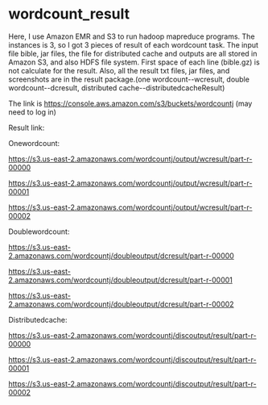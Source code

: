 # wordcount_result
Here, I use Amazon EMR and S3 to run hadoop mapreduce programs. The instances is 3, so I got 3 pieces of result of each wordcount task. The input file bible, jar files, the file for distributed cache and outputs are all stored in Amazon S3, and also HDFS file system. First space of each line (bible.gz) is not calculate for the result.
Also, all the result txt files, jar files, and screenshots are in the result package.(one wordcount--wcresult, double wordcount--dcresult, distributed cache--distributedcacheResult)

The link is https://console.aws.amazon.com/s3/buckets/wordcountj (may need to log in)

Result link:

Onewordcount: 

https://s3.us-east-2.amazonaws.com/wordcountj/output/wcresult/part-r-00000

https://s3.us-east-2.amazonaws.com/wordcountj/output/wcresult/part-r-00001

https://s3.us-east-2.amazonaws.com/wordcountj/output/wcresult/part-r-00002

Doublewordcount:

https://s3.us-east-2.amazonaws.com/wordcountj/doubleoutput/dcresult/part-r-00000

https://s3.us-east-2.amazonaws.com/wordcountj/doubleoutput/dcresult/part-r-00001

https://s3.us-east-2.amazonaws.com/wordcountj/doubleoutput/dcresult/part-r-00002

Distributedcache:

https://s3.us-east-2.amazonaws.com/wordcountj/discoutput/result/part-r-00000

https://s3.us-east-2.amazonaws.com/wordcountj/discoutput/result/part-r-00001

https://s3.us-east-2.amazonaws.com/wordcountj/discoutput/result/part-r-00002
